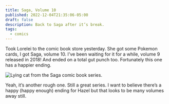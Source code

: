 ```yaml
---
title: Saga, Volume 10
published: 2022-12-04T21:35:06-05:00
draft: false
description: Back to Saga after it’s break.
tags:
  - comics
---
```

Took Lorelei to the comic book store yesterday. She got some Pokemon cards, I got Saga, volume 10. I’ve been waiting for it for a while, volume 9 released in 2018! And ended on a total gut punch too. Fortunately this one has a happier ending.

![Lying cat from the Saga comic book series.](https://coffee-cake.nyc3.digitaloceanspaces.com/images/2022/lying.png)

Yeah, it’s another rough one. Still a great series. I want to believe there’s a happy (happy enough) ending for Hazel but that looks to be many volumes away still.